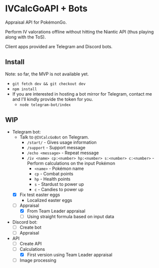 # IVCalcGoAPI + Bots

Appraisal API for PokémonGo. 

Perform IV valorations offline without hitting the Niantic API (thus playing along with the ToS).

Client apps provided are Telegram and Discord bots.

## Install

Note: so far, the MVP is not available yet.
- `git fetch dev && git checkout dev`
- `npm install`
- If you are interested in hosting a bot mirror for Telegram, contact me and I'll kindly provide the token for you.
    - `node telegram-bot/index`

## WIP

- Telegram bot: 
    - Talk to `@IVCalcGoBot` on Telegram.
        - `/start/` - Gives usage information
        - `/support` - Support message
        - `/echo <message>` - Repeat message
        - `/iv <name> cp:<number> hp:<number> s:<number> c:<number>` - Perform calculations on the input Pokémon
            - `<name>` - Pokémon name
            - `cp` - Combat points
            - `hp` - Health points
            - `s` - Stardust to power up
            - `c` - Candies to power up
    - [x] Fix test easter eggs
        - Localized easter eggs
    - [ ] Appraisal
        - [x] From Team Leader appraisal
        - [ ] Using straight formula based on input data
- Discord bot:
    - [ ] Create bot
    - [ ] Appraisal
- API
    - [ ] Create API
    - [ ] Calculations
        - [x] First version using Team Leader appraisal
    - [ ] Image processing